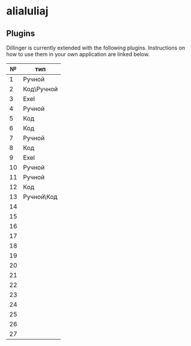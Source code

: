 # alialuliaj
## Plugins

Dillinger is currently extended with the following plugins.
Instructions on how to use them in your own application are linked below.

| № | тип |
| ------ | ------ |
| 1 | Ручной |
| 2 | Код\Ручной |
| 3 | Exel |
| 4 | Ручной |
| 5 | Код |
| 6 | Код |
| 7 | Ручной |
| 8 | Код |
| 9 | Exel |
| 10 | Ручной |
| 11 | Ручной |
| 12 | Код |
| 13 | Ручной\Код |
| 14 |  |
| 15 |  |
| 16 |  |
| 17 |  |
| 18 |  |
| 19 |  |
| 20 |  |
| 21 |  |
| 22 |  |
| 23 |  |
| 24 |  |
| 25 |  |
| 26 |  |
| 27 |  |
